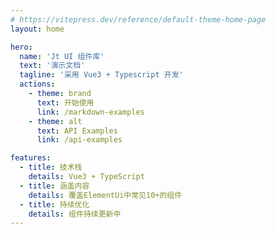```yaml
---
# https://vitepress.dev/reference/default-theme-home-page
layout: home

hero:
  name: 'Jt UI 组件库'
  text: '演示文档'
  tagline: '采用 Vue3 + Typescript 开发'
  actions:
    - theme: brand
      text: 开始使用
      link: /markdown-examples
    - theme: alt
      text: API Examples
      link: /api-examples

features:
  - title: 技术栈
    details: Vue3 + TypeScript
  - title: 涵盖内容
    details: 覆盖ElementUi中常见10+的组件
  - title: 持续优化
    details: 组件持续更新中
---
```

